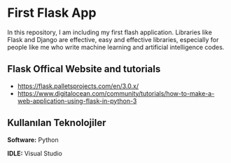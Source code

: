 
# First Flask App

In this repository, I am including my first flash application. Libraries like Flask and Django are effective, easy and effective libraries, especially for people like me who write machine learning and artificial intelligence codes.

## Flask Offical Website and tutorials

- https://flask.palletsprojects.com/en/3.0.x/
- https://www.digitalocean.com/community/tutorials/how-to-make-a-web-application-using-flask-in-python-3

  
## Kullanılan Teknolojiler

**Software:** Python

**IDLE:** Visual Studio

  
